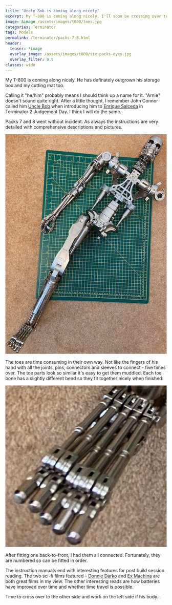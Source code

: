 ```yaml
---
title: "Uncle Bob is coming along nicely"
excerpt: My T-800 is coming along nicely. I'll soon be crossing over to the other side.
image: &image /assets/images/t800/toes.jpg
categories: Terminator
tags: Models
permalink: /terminator/packs-7-8.html
header:
  teaser: *image
  overlay_image: /assets/images/t800/six-packs-eyes.jpg
  overlay_filter: 0.5
classes: wide
---
```

My T-800 is coming along nicely. He has definately outgrown his storage box and my cutting mat too.

Calling it "he/him" probably means I should think up a name for it. "Arnie" doesn't sound quite right. After a little thought, I remember John Connor called him [Uncle Bob](https://terminator.fandom.com/wiki/T-800_(T2)) when introducing him to [Enrique Salceda](https://terminator.fandom.com/wiki/Enrique_Salceda) in Terminator 2 Judgement Day. I think I will do the same.

Packs 7 and 8 went without incident. As always the instructions are very detailed with comprehensive descriptions and pictures.

<img src="/assets/images/t800/packs-7-8-complete.jpg" alt="Packs 7 &amp; 8 Completed" class="align-center">

The toes are time consuming in their own way. Not like the fingers of his hand with all the joints, pins, connectors and sleeves to connect - five times over. The toe parts look so similar it's easy to get them muddled. Each toe bone has a slightly different bend so they fit together nicely when finished:

<img src="/assets/images/t800/toes.jpg" class="align-center">

After fitting one back-to-front, I had them all connected. Fortunately, they are numbered so can be fitted in order.

The instruction manuals end with interesting features for post build session reading. The two sci-fi films featured - [Donnie Darko](https://www.imdb.com/title/tt0246578/) and [Ex Machina](https://www.imdb.com/title/tt0470752/) are both great films in my view. The other interesting reads are how batteries have improved over time and whether time travel is possible.

Time to cross over to the other side and work on the left side if his body...
